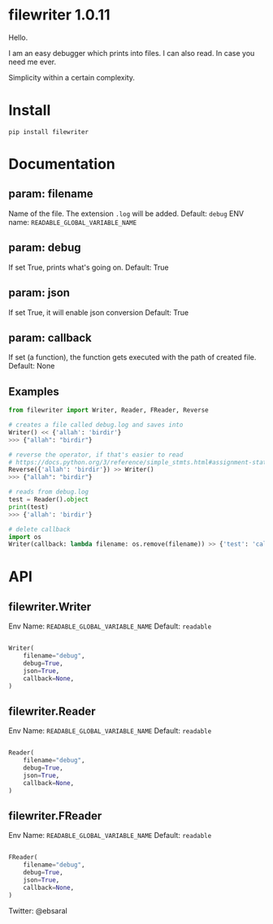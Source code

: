 # filewriter 1.0.11

Hello.

I am an easy debugger which prints into files. I can also read. In case you need me ever.

Simplicity within a certain complexity.

# Install

`pip install filewriter`

# Documentation

## param: filename

Name of the file. The extension `.log` will be added. 
Default: `debug`
ENV name: `READABLE_GLOBAL_VARIABLE_NAME`

## param: debug

If set True, prints what's going on.
Default: True

## param: json

If set True, it will enable json conversion
Default: True

## param: callback

If set (a function), the function gets executed with the path of created file.
Default: None

## Examples

```python
from filewriter import Writer, Reader, FReader, Reverse

# creates a file called debug.log and saves into
Writer() << {'allah': 'birdir'}
>>> {"allah": "birdir"}

# reverse the operator, if that's easier to read
# https://docs.python.org/3/reference/simple_stmts.html#assignment-statements
Reverse({'allah': 'birdir'}) >> Writer()
>>> {"allah": "birdir"}

# reads from debug.log
test = Reader().object 
print(test)
>>> {'allah': 'birdir'}

# delete callback
import os
Writer(callback: lambda filename: os.remove(filename)) >> {'test': 'callback'} # deletes the file
```



# API

## filewriter.Writer

Env Name: `READABLE_GLOBAL_VARIABLE_NAME` Default: `readable`

```python

Writer(
    filename="debug",
    debug=True,
    json=True,
    callback=None,
)

```

## filewriter.Reader

Env Name: `READABLE_GLOBAL_VARIABLE_NAME` Default: `readable`

```python

Reader(
    filename="debug",
    debug=True,
    json=True,
    callback=None,
)

```

## filewriter.FReader

Env Name: `READABLE_GLOBAL_VARIABLE_NAME` Default: `readable`

```python

FReader(
    filename="debug",
    debug=True,
    json=True,
    callback=None,
)

```

Twitter: @ebsaral
